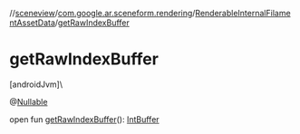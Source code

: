 //[sceneview](../../../index.md)/[com.google.ar.sceneform.rendering](../index.md)/[RenderableInternalFilamentAssetData](index.md)/[getRawIndexBuffer](get-raw-index-buffer.md)

# getRawIndexBuffer

[androidJvm]\

@[Nullable](https://developer.android.com/reference/kotlin/androidx/annotation/Nullable.html)

open fun [getRawIndexBuffer](get-raw-index-buffer.md)(): [IntBuffer](https://developer.android.com/reference/kotlin/java/nio/IntBuffer.html)
